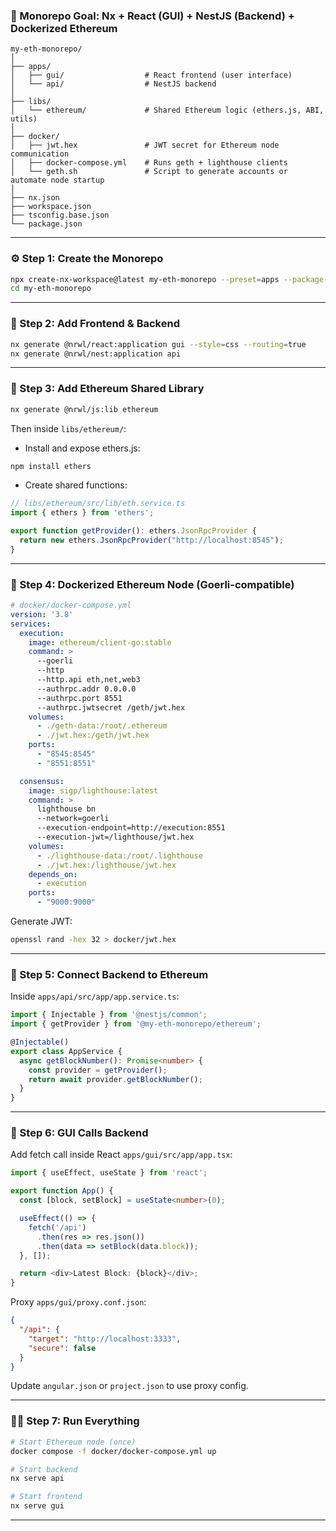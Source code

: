 ### 🎯 Monorepo Goal: Nx + React (GUI) + NestJS (Backend) + Dockerized Ethereum

```
my-eth-monorepo/
│
├── apps/
│   ├── gui/                  # React frontend (user interface)
│   └── api/                  # NestJS backend
│
├── libs/
│   └── ethereum/             # Shared Ethereum logic (ethers.js, ABI, utils)
│
├── docker/
│   ├── jwt.hex               # JWT secret for Ethereum node communication
│   ├── docker-compose.yml    # Runs geth + lighthouse clients
│   └── geth.sh               # Script to generate accounts or automate node startup
│
├── nx.json
├── workspace.json
├── tsconfig.base.json
└── package.json
```

---

### ⚙️ Step 1: Create the Monorepo
```bash
npx create-nx-workspace@latest my-eth-monorepo --preset=apps --package-manager=npm
cd my-eth-monorepo
```

---

### 🚀 Step 2: Add Frontend & Backend
```bash
nx generate @nrwl/react:application gui --style=css --routing=true
nx generate @nrwl/nest:application api
```

---

### 🔗 Step 3: Add Ethereum Shared Library
```bash
nx generate @nrwl/js:lib ethereum
```
Then inside `libs/ethereum/`:
- Install and expose ethers.js:
```bash
npm install ethers
```
- Create shared functions:
```ts
// libs/ethereum/src/lib/eth.service.ts
import { ethers } from 'ethers';

export function getProvider(): ethers.JsonRpcProvider {
  return new ethers.JsonRpcProvider("http://localhost:8545");
}
```

---

### 🧱 Step 4: Dockerized Ethereum Node (Goerli-compatible)
```yaml
# docker/docker-compose.yml
version: '3.8'
services:
  execution:
    image: ethereum/client-go:stable
    command: >
      --goerli
      --http
      --http.api eth,net,web3
      --authrpc.addr 0.0.0.0
      --authrpc.port 8551
      --authrpc.jwtsecret /geth/jwt.hex
    volumes:
      - ./geth-data:/root/.ethereum
      - ./jwt.hex:/geth/jwt.hex
    ports:
      - "8545:8545"
      - "8551:8551"

  consensus:
    image: sigp/lighthouse:latest
    command: >
      lighthouse bn
      --network=goerli
      --execution-endpoint=http://execution:8551
      --execution-jwt=/lighthouse/jwt.hex
    volumes:
      - ./lighthouse-data:/root/.lighthouse
      - ./jwt.hex:/lighthouse/jwt.hex
    depends_on:
      - execution
    ports:
      - "9000:9000"
```
Generate JWT:
```bash
openssl rand -hex 32 > docker/jwt.hex
```

---

### 🧠 Step 5: Connect Backend to Ethereum
Inside `apps/api/src/app/app.service.ts`:
```ts
import { Injectable } from '@nestjs/common';
import { getProvider } from '@my-eth-monorepo/ethereum';

@Injectable()
export class AppService {
  async getBlockNumber(): Promise<number> {
    const provider = getProvider();
    return await provider.getBlockNumber();
  }
}
```

---

### 🧪 Step 6: GUI Calls Backend
Add fetch call inside React `apps/gui/src/app/app.tsx`:
```ts
import { useEffect, useState } from 'react';

export function App() {
  const [block, setBlock] = useState<number>(0);

  useEffect(() => {
    fetch('/api')
      .then(res => res.json())
      .then(data => setBlock(data.block));
  }, []);

  return <div>Latest Block: {block}</div>;
}
```
Proxy `apps/gui/proxy.conf.json`:
```json
{
  "/api": {
    "target": "http://localhost:3333",
    "secure": false
  }
}
```
Update `angular.json` or `project.json` to use proxy config.

---

### 🏃‍♂️ Step 7: Run Everything
```bash
# Start Ethereum node (once)
docker compose -f docker/docker-compose.yml up

# Start backend
nx serve api

# Start frontend
nx serve gui
```

---

